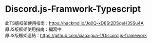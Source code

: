 # Discord.js-Framwork-Typescript

此TS版框架使用指南：https://hackmd.io/Jq0Q-xD8St2DSqeH3SSu4A  
原JS版框架使用指南：編寫中  
原JS版框架連結：https://github.com/xiaoxigua-1/Discord.js-framework